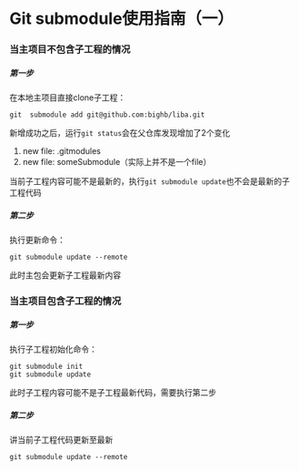 # Git submodule使用指南（一）

### 当主项目不包含子工程的情况

##### 第一步

在本地主项目直接clone子工程：

`git  submodule add git@github.com:bighb/liba.git `

新增成功之后，运行`git status`会在父仓库发现增加了2个变化

1. new file: .gitmodules
2. new file: someSubmodule（实际上并不是一个file）

当前子工程内容可能不是最新的，执行`git submodule update`也不会是最新的子工程代码

##### 第二步

执行更新命令：

`git submodule update --remote`

此时主包会更新子工程最新内容

### 当主项目包含子工程的情况

##### 第一步

执行子工程初始化命令：

```
git submodule init
git submodule update
```

此时子工程内容可能不是子工程最新代码，需要执行第二步

##### 第二步

讲当前子工程代码更新至最新

`git submodule update --remote`

